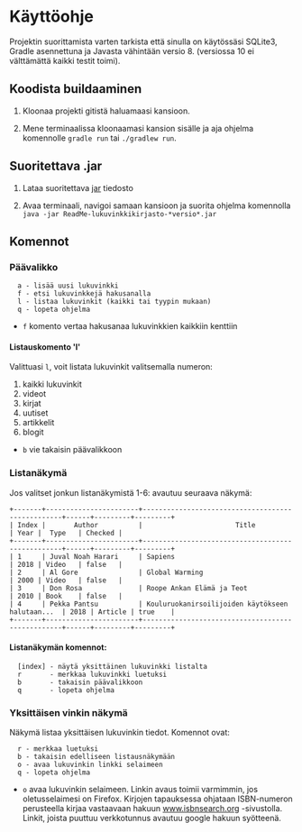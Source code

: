 # Käyttöohje

Projektin suorittamista varten tarkista että sinulla on käytössäsi SQLite3, Gradle asennettuna ja Javasta vähintään versio 8. (versiossa 10 ei välttämättä kaikki testit toimi).

## Koodista buildaaminen

1. Kloonaa projekti gitistä haluamaasi kansioon. 

2. Mene terminaalissa kloonaamasi kansion sisälle ja aja ohjelma komennolle `gradle run` tai `./gradlew run`. 

## Suoritettava .jar

1. Lataa suoritettava [jar](https://github.com/wood101/DefinitionOfDone-Lukuvinkkikirjasto/releases) tiedosto

2. Avaa terminaali, navigoi samaan kansioon ja suorita ohjelma komennolla `java -jar ReadMe-lukuvinkkikirjasto-*versio*.jar`

## Komennot

### Päävalikko

```
  a - lisää uusi lukuvinkki
  f - etsi lukuvinkkejä hakusanalla
  l - listaa lukuvinkit (kaikki tai tyypin mukaan)
  q - lopeta ohjelma
```

- `f` komento vertaa hakusanaa lukuvinkkien kaikkiin kenttiin

#### Listauskomento 'l'

Valittuasi `l`, voit listata lukuvinkit valitsemalla numeron:

1. kaikki lukuvinkit
2. videot
3. kirjat
4. uutiset
5. artikkelit
6. blogit
  
- `b` vie takaisin päävalikkoon

### Listanäkymä

Jos valitset jonkun listanäkymistä 1-6: avautuu seuraava näkymä:

```
+-------+-----------------------+--------------------------------------------------+------+---------+---------+
| Index |       Author          |                       Title                      | Year |  Type   | Checked |
+-------+-----------------------+--------------------------------------------------+------+---------+---------+
| 1     | Juval Noah Harari     | Sapiens                                          | 2018 | Video   | false   |
| 2     | Al Gore               | Global Warming                                   | 2000 | Video   | false   |
| 3     | Don Rosa              | Roope Ankan Elämä ja Teot                        | 2010 | Book    | false   |
| 4     | Pekka Pantsu          | Kouluruokanirsoilijoiden käytökseen halutaan...  | 2018 | Article | true    |
+-------+-----------------------+--------------------------------------------------+------+---------+---------+
```
#### Listanäkymän komennot:

```
  [index] - näytä yksittäinen lukuvinkki listalta
  r       - merkkaa lukuvinkki luetuksi
  b       - takaisin päävalikkoon
  q       - lopeta ohjelma
```
### Yksittäisen vinkin näkymä
Näkymä listaa yksittäisen lukuvinkin tiedot. Komennot ovat:
```
  r - merkkaa luetuksi
  b - takaisin edelliseen listausnäkymään
  o - avaa lukuvinkin linkki selaimeen
  q - lopeta ohjelma
```
- `o` avaa lukuvinkin selaimeen. Linkin avaus toimii varmimmin, jos oletusselaimesi on Firefox. Kirjojen tapauksessa ohjataan ISBN-numeron perusteella kirjaa vastaavaan hakuun www.isbnsearch.org -sivustolla. Linkit, joista puuttuu verkkotunnus avautuu google hakuun syötteenä.
